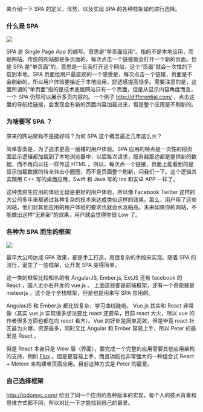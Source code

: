 来介绍一下 SPA 的定义，优势，以及实现 SPA 的各种框架如何进行选择。

### 什么是 SPA

![](http://7xrsqb.com1.z0.glb.clouddn.com/170-spa-poster.png)

SPA 是 Single Page App 的缩写。意思是“单页面应用”。指的不是本地应用，而是网站。传统的网站都是多页面的，每次点击一个链接就会打开一个新的页面。但是 SPA 是“单页面”的，意思是一旦我打开这个网站，这个“页面”就会一次性的下载到本地。SPA 页面给用户最直观的一个感受是，每次点击一个链接，页面是不会刷新的。所以用户体验更接近于本地应用，舒适感提高很多。需要注意的是，这里所谓的“单页面”指的是技术底层网站只有一个页面，但是从显示内容角度而言，一个 SPA 仍然可以展示多页内容的。一个例子 <http://differential.com/> ，点击这里的导航栏链接，会发现会有新的页面内容加载进来，但是整个应用是不刷新的。

### 为啥要写 SPA ？

原来的网站架构不是挺好吗？为何 SPA 这个概念最近几年这么火？

简单答案是，为了追求更高一层楼的用户体验。SPA 应用的特点是一次性的把页面显示逻辑都加载到了本地浏览器中，以后每次请求，服务器那边都是提供新的数据，而不再向以往一样传送 HTML 。所以，每次点一个链接，页面上能看到的是显示加载数据的转来转去小圈圈，而不是页面整个刷新，闪我们一下。这个逻辑其实跟用 C++ 写的桌面应用，Swift 和 Java 写的 ios 和安卓 APP 一样了。

这种类原生应用的体验无疑是更好的用户体验，所以像 Facebook Twitter 这样的大公司多年来都通过各种复杂的技术来达成类似这样的效果。那么，用户用了这些网站，他们对其他应用的用户体验的要求也就会水涨船高。未来如果你的网站，不能做出这样“无刷新”的效果，用户就会觉得你很 Low 了。

### 各种为 SPA 而生的框架

![](http://7xrsqb.com1.z0.glb.clouddn.com/170-spa-frameworks.png)

最早大公司达成 SPA 效果，都是手工打造，用很复杂的手段来实现。随着 SPA 的流行，诞生了一些框架，让开发 SPA 变得简单。

这一类的框架比较知名的有  AngularJS, Ember.js, ExtJS 还有 facebook 的 React ，国人尤小右开发的 vue.js 。 上面这些都是前端框架，还有一个奇葩就是 meteorjs 。这个是个全栈框架，但是也是用来写 SPA 应用的。

AngularJS 和 Ember.js 都比较复杂，学习曲线陡峭。 Vue.js 其实和 React 非常像（其实 vue.js 实现很多想法要比 react 还要早，目前 react 大火，所以 vue 的作者很多方面也都在向 react 看齐）。Vue 的好处是简单高效，但是毕竟 react 社区最为火爆，资源最多，同时又比 Angular 和 Ember 容易上手，所以 Peter 的最爱是 React 。

但是 React 本身只是 View 层（界面），要完成一个完整的应用需要其他应用架构的支持，例如 [Flux](https://facebook.github.io/flux/docs/overview.html) 。但是更容易上手，而且功能也非常强大的一种组合式 React + Meteor 来构建单页面应用。目前这种方式是 Peter 的最爱。

### 自己选择框架

<http://todomvc.com/> 给出了同一个应用的各种版本的实现，每个人的技术背景和思维方式都不同，所以对比一下才能找到自己的最爱。
